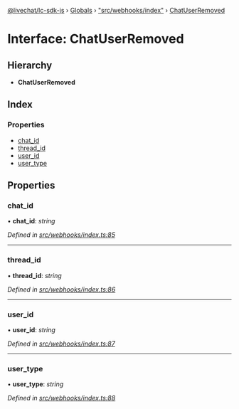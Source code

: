 [@livechat/lc-sdk-js](../README.md) › [Globals](../globals.md) › ["src/webhooks/index"](../modules/_src_webhooks_index_.md) › [ChatUserRemoved](_src_webhooks_index_.chatuserremoved.md)

# Interface: ChatUserRemoved

## Hierarchy

* **ChatUserRemoved**

## Index

### Properties

* [chat_id](_src_webhooks_index_.chatuserremoved.md#chat_id)
* [thread_id](_src_webhooks_index_.chatuserremoved.md#thread_id)
* [user_id](_src_webhooks_index_.chatuserremoved.md#user_id)
* [user_type](_src_webhooks_index_.chatuserremoved.md#user_type)

## Properties

###  chat_id

• **chat_id**: *string*

*Defined in [src/webhooks/index.ts:85](https://github.com/livechat/lc-sdk-js/blob/04572ce/src/webhooks/index.ts#L85)*

___

###  thread_id

• **thread_id**: *string*

*Defined in [src/webhooks/index.ts:86](https://github.com/livechat/lc-sdk-js/blob/04572ce/src/webhooks/index.ts#L86)*

___

###  user_id

• **user_id**: *string*

*Defined in [src/webhooks/index.ts:87](https://github.com/livechat/lc-sdk-js/blob/04572ce/src/webhooks/index.ts#L87)*

___

###  user_type

• **user_type**: *string*

*Defined in [src/webhooks/index.ts:88](https://github.com/livechat/lc-sdk-js/blob/04572ce/src/webhooks/index.ts#L88)*
